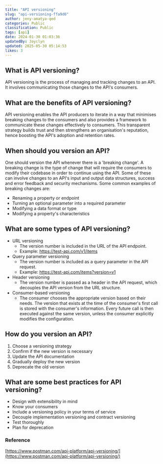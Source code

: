 ```yaml
---
title: "API versioning"
slug: "api-versioning-ffa9d6"
author: jeny-amatya-qed
categories: Public
classification: Public
tags: [api]
date: 2024-01-30 01:03:36 
updatedBy: Joyclyn
updated: 2025-05-30 05:14:53 
likes: 3
---
```


## What is API versioning?
API versioning is the process of managing and tracking changes to an API. It involves communicating those changes to the API's consumers.


## What are the benefits of API versioning?
API versioning enables the API producers to iterate in a way that minimises breaking changes to the consumers and also provides a framework to communicate these changes effectively to consumers. This transparent strategy builds trust and then strengthens an organisation's reputation, hence boosting the API's adoption and retention rates.


## When should you version an API?
One should version the API whenever there is a 'breaking change'. A breaking change is the type of change that will require the consumers to modify their codebase in order to continue using the API. Some of these can involve changes to an API's input and output data structures, success and error feedback and security mechanisms.
Some common examples of breaking changes are:
* Renaming a property or endpoint
* Turning an optional parameter into a required parameter
* Modifying a data format or type
* Modifying a property's characteristics


## What are some types of API versioning?
* URL versioning
    * The version number is included in the URL of the API endpoint.
    * Example: https://test-api.com/v1/items
* Query parameter versioning
    * The version number is included as a query parameter in the API request.
    * Example: https://test-api.com/items?version=v1
* Header versioning
    * The version number is passed as a header in the API request, which decouples the API version from the URL structure.
* Consumer-based versioning
    * The consumer chooses the appropriate version based on their needs. The version that exists at the time of the consumer's first call is stored with the consumer's information. Every future call is then executed against the same version, unless the consumer explicitly modifies the configuration.
    

## How do you version an API?
1. Choose a versioning strategy
2. Confirm if the new version is necessary
3. Update the API documentation
4. Gradually deploy the new version
5. Deprecate the old version 


## What are some best practices for API versioning?
* Design with extensibility in mind
* Know your consumers
* Include a versioning policy  in your terms of service
* Decouple implementation versioning and contract versioning
* Test thoroughly
* Plan for deprecation


### Reference
[https://www.postman.com/api-platform/api-versioning/](https://www.postman.com/api-platform/api-versioning/)